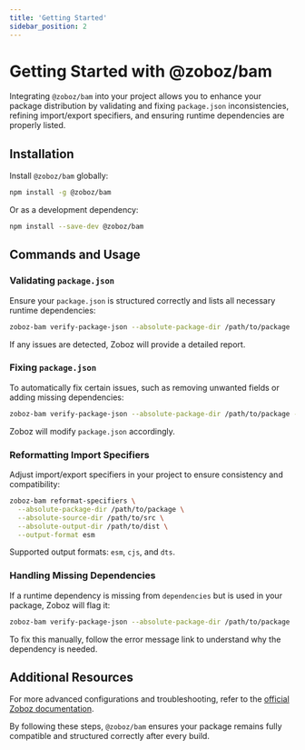 ```yaml
---
title: 'Getting Started'
sidebar_position: 2
---
```


# Getting Started with @zoboz/bam

Integrating `@zoboz/bam` into your project allows you to enhance your package distribution by validating and fixing `package.json` inconsistencies, refining import/export specifiers, and ensuring runtime dependencies are properly listed.

## Installation

Install `@zoboz/bam` globally:

```bash
npm install -g @zoboz/bam
```

Or as a development dependency:

```bash
npm install --save-dev @zoboz/bam
```

## Commands and Usage

### Validating `package.json`

Ensure your `package.json` is structured correctly and lists all necessary runtime dependencies:

```bash
zoboz-bam verify-package-json --absolute-package-dir /path/to/package
```

If any issues are detected, Zoboz will provide a detailed report.

### Fixing `package.json`

To automatically fix certain issues, such as removing unwanted fields or adding missing dependencies:

```bash
zoboz-bam verify-package-json --absolute-package-dir /path/to/package --can-update-package-json
```

Zoboz will modify `package.json` accordingly.

### Reformatting Import Specifiers

Adjust import/export specifiers in your project to ensure consistency and compatibility:

```bash
zoboz-bam reformat-specifiers \
  --absolute-package-dir /path/to/package \
  --absolute-source-dir /path/to/src \
  --absolute-output-dir /path/to/dist \
  --output-format esm
```

Supported output formats: `esm`, `cjs`, and `dts`.

### Handling Missing Dependencies

If a runtime dependency is missing from `dependencies` but is used in your package, Zoboz will flag it:

```bash
zoboz-bam verify-package-json --absolute-package-dir /path/to/package
```

To fix this manually, follow the error message link to understand why the dependency is needed.

## Additional Resources

For more advanced configurations and troubleshooting, refer to the [official Zoboz documentation](https://github.com/zobozjs/zoboz#readme).

By following these steps, `@zoboz/bam` ensures your package remains fully compatible and structured correctly after every build.
